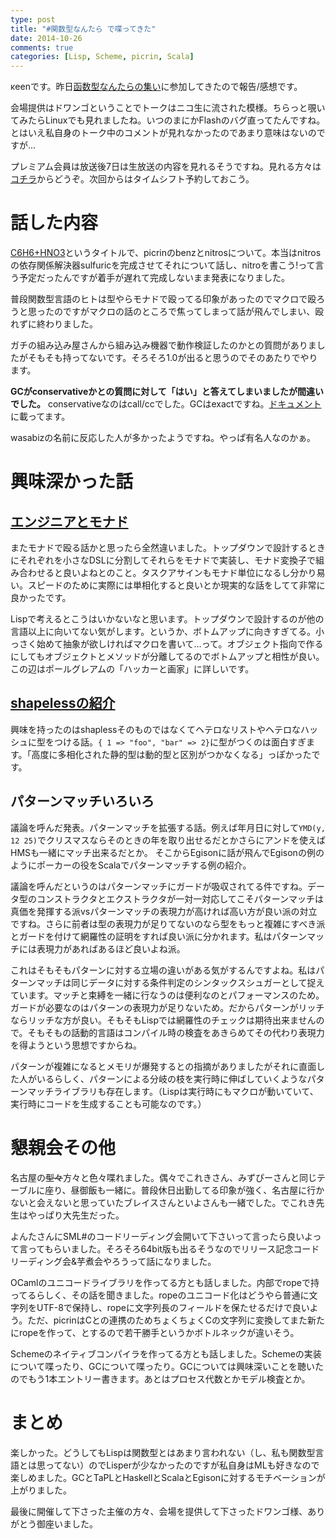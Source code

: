 ```yaml
---
type: post
title: "#関数型なんたら で喋ってきた"
date: 2014-10-26
comments: true
categories: [Lisp, Scheme, picrin, Scala]
---
```

κeenです。昨日[函数型なんたらの集い](http://connpass.com/event/8634/)に参加してきたので報告/感想です。
<!--more-->
会場提供はドワンゴということでトークはニコ生に流された模様。ちらっと覗いてみたらLinuxでも見れましたね。いつのまにかFlashのバグ直ってたんですね。
とはいえ私自身のトーク中のコメントが見れなかったのであまり意味はないのですが…

プレミアム会員は放送後7日は生放送の内容を見れるそうですね。見れる方々は[コチラ](http://live.nicovideo.jp/gate/lv196879029)からどうぞ。次回からはタイムシフト予約しておこう。

# 話した内容
[C6H6+HNO3](/slide/c6h6-plus-hno3.html)というタイトルで、picrinのbenzとnitrosについて。本当はnitrosの依存関係解決器sulfuricを完成させてそれについて話し、nitroを書こう!って言う予定だったんですが着手が遅れて完成しないまま発表になりました。

普段関数型言語のヒトは型やらモナドで殴ってる印象があったのでマクロで殴ろうと思ったのですがマクロの話のところで焦ってしまって話が飛んでしまい、殴れずに終わりました。

ガチの組み込み屋さんから組み込み機器で動作検証したのかとの質問がありましたがそもそも持ってないです。そろそろ1.0が出ると思うのでそのあたりでやります。

__GCがconservativeかとの質問に対して「はい」と答えてしまいましたが間違いでした。__ conservativeなのはcall/ccでした。GCはexactですね。[ドキュメント](http://picrin.readthedocs.org/en/latest/intro.html)に載ってます。

wasabizの名前に反応した人が多かったようですね。やっぱ有名人なのかぁ。

# 興味深かった話
## [エンジニアとモナド](http://www.slideshare.net/RuiccRail/engineerusesmonads?ref=http://connpass.com/event/8634/presentation/)
またモナドで殴る話かと思ったら全然違いました。トップダウンで設計するときにそれぞれを小さなDSLに分割してそれらをモナドで実装し、モナド変換子で組み合わせると良いよねとのこと。タスクアサインもモナド単位になるし分かり易い。スピードのために実際には単相化すると良いとか現実的な話をしてて非常に良かったです。

Lispで考えるとこうはいかないなと思います。トップダウンで設計するのが他の言語以上に向いてない気がします。というか、ボトムアップに向きすぎてる。小っさく始めて抽象が欲しければマクロを書いて…って。オブジェクト指向で作るにしてもオブジェクトとメソッドが分離してるのでボトムアップと相性が良い。この辺はポールグレアムの「ハッカーと画家」に詳しいです。

## [shapelessの紹介](http://xuwei-k.github.io/slides/functional-something-shapeless/#0)
興味を持ったのはshaplessそのものではなくてヘテロなリストやヘテロなハッシュに型をつける話。`{ 1 => "foo", "bar" => 2}`に型がつくのは面白すぎます。「高度に多相化された静的型は動的型と区別がつかなくなる」っぽかったです。

## パターンマッチいろいろ
議論を呼んだ発表。パターンマッチを拡張する話。例えば年月日に対して`YMD(y, 12 25)`でクリスマスならそのときの年を取り出せるだとかさらにアンドを使えばHMSも一緒にマッチ出来るだとか。
そこからEgisonに話が飛んでEgisonの例のようにポーカーの役をScalaでパターンマッチする例の紹介。

議論を呼んだというのはパターンマッチにガードが吸収されてる件ですね。データ型のコンストラクタとエクストラクタが一対一対応してこそパターンマッチは真価を発揮する派vsパターンマッチの表現力が高ければ高い方が良い派の対立ですね。さらに前者は型の表現力が足りてないのなら型をもっと複雑にすべき派とガードを付けて網羅性の証明をすれば良い派に分かれます。私はパターンマッチには表現力があればあるほど良いよね派。

これはそもそもパターンに対する立場の違いがある気がするんですよね。私はパターンマッチは同じデータに対する条件判定のシンタックスシュガーとして捉えています。マッチと束縛を一緒に行なうのは便利なのとパフォーマンスのため。ガードが必要なのはパターンの表現力が足りないため。だからパターンがリッチならリッチな方が良い。そもそもLispでは網羅性のチェックは期待出来ませんので。そもそもの話動的言語はコンパイル時の検査をあきらめてその代わり表現力を得ようという思想ですからね。

パターンが複雑になるとメモリが爆発するとの指摘がありましたがそれに直面した人がいるらしく、パターンによる分岐の枝を実行時に伸ばしていくようなパターンマッチライブラリも存在します。（Lispは実行時にもマクロが動いていて、実行時にコードを生成することも可能なのです。）

# 懇親会その他
名古屋の<s>型々</s>方々と色々喋れました。偶々でこれきさん、みずぴーさんと同じテーブルに座り、昼御飯も一緒に。普段休日出勤してる印象が強く、名古屋に行かないと会えないと思っていたブレイスさんといよさんも一緒でした。でこれき先生はやっぱり大先生だった。

よんたさんにSML#のコードリーディング会開いて下さいって言ったら良いよって言ってもらいました。そろそろ64bit版も出るそうなのでリリース記念コードリーディング会&amp;芋煮会やろうって話になりました。

OCamlのユニコードライブラリを作ってる方とも話しました。内部でropeで持ってるらしく、その話を聞きました。ropeのユニコード化はどうやら普通に文字列をUTF-8で保持し、ropeに文字列長のフィールドを保たせるだけで良いよう。ただ、picrinはCとの連携のためちょくちょくCの文字列に変換してまた新たにropeを作って、とするので若干勝手というかボトルネックが違いそう。

Schemeのネイティブコンパイラを作ってる方とも話しました。Schemeの実装について喋ったり、GCについて喋ったり。GCについては興味深いことを聴いたのでもう1本エントリー書きます。あとはプロセス代数とかモデル検査とか。

# まとめ
楽しかった。どうしてもLispは関数型とはあまり言われない（し、私も関数型言語とは思ってない）のでLisperが少なかったのですが私自身はMLも好きなので楽しめました。GCとTaPLとHaskellとScalaとEgisonに対するモチベーションが上がりました。

最後に開催して下さった主催の方々、会場を提供して下さったドワンゴ様、ありがとう御座いました。

